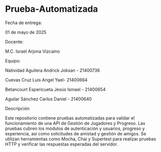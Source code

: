 # Prueba-Automatizada
Fecha de entrega:

01 de mayo de 2025

Docente:

M.C. Israel Arjona Vizcaíno

Equipo:

Natividad Aguilera Andrick Joksan - 21400736

Cuevas Cruz Luis Angel Yael- 21400664

Betancourt Espericueta Jesús Ismael - 21400654

Aguilar Sánchez Carlos Daniel - 21400640

Descripción

Este repositorio contiene pruebas automatizadas para validar el funcionamiento de una API de Gestión de Jugadores y Progreso. Las pruebas cubren los módulos de autenticación y usuarios, progreso y experiencia, así como solicitudes de amistad y gestión de amigos. Se utilizan herramientas como Mocha, Chai y Supertest para realizar pruebas HTTP y verificar las respuestas esperadas del servidor.
